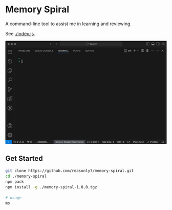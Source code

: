 # Memory Spiral

A command-line tool to assist me in learning and reviewing.

See [./index.js](./index.js).

![Review](./review.gif)

## Get Started

```sh
git clone https://github.com/reasonly7/memory-spiral.git
cd ./memory-spiral
npm pack
npm install -g ./memory-spiral-1.0.0.tgz

# usage
ms
```